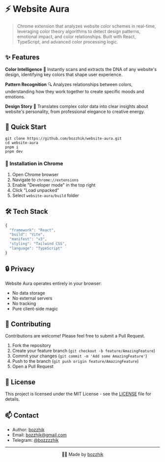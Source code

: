 # ⚡️ Website Aura

> Chrome extension that analyzes website color schemes in real-time, leveraging color theory algorithms to detect design patterns, emotional impact, and color relationships. Built with React, TypeScript, and advanced color processing logic.

<!-- <p align="center">
  <img src="./assets/preview.png" alt="Website Aura Preview" width="800"/>
</p> -->

## ✨ Features

**Color Intelligence** 🎨
Instantly scans and extracts the DNA of any website's design, identifying key colors that shape user experience.

**Pattern Recognition** 🔍
Analyzes relationships between colors, understanding how they work together to create specific moods and emotions.

**Design Story** 💫
Translates complex color data into clear insights about website's personality, from professional elegance to creative energy.

## 🚀 Quick Start

```shell
git clone https://github.com/bozzhik/website-aura.git
cd website-aura
pnpm i
pnpm dev
```

### 🔧 Installation in Chrome

1. Open Chrome browser
2. Navigate to `chrome://extensions`
3. Enable "Developer mode" in the top right
4. Click "Load unpacked"
5. Select `website-aura/build` folder

## 🛠 Tech Stack

```typescript
{
  "framework": "React",
  "build": "Vite",
  "manifest": "v3",
  "styling": "Tailwind CSS",
  "language": "TypeScript"
}
```

## 🔒 Privacy

Website Aura operates entirely in your browser:

- No data storage
- No external servers
- No tracking
- Pure client-side magic

## 🤝 Contributing

Contributions are welcome! Please feel free to submit a Pull Request.

1. Fork the repository
2. Create your feature branch (`git checkout -b feature/AmazingFeature`)
3. Commit your changes (`git commit -m 'Add some AmazingFeature'`)
4. Push to the branch (`git push origin feature/AmazingFeature`)
5. Open a Pull Request

## 📝 License

This project is licensed under the MIT License - see the [LICENSE](LICENSE) file for details.

## 📫 Contact

- Author: [bozzhik](https://bozzhik.ru)
- Email: bozzhik@gmail.com
- Telegram: [@bozzzzhik](https://t.me/bozzhik)

---

<p align="center">🧑‍💻 Made by <a href="https://bozzhik.ru">bozzhik</a></p>
